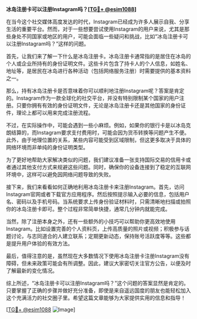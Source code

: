 **冰岛注册卡可以注册Instagram吗？[[TG💪+ @esim1088](https://t.me/s/esim1088)]**

在当今这个社交媒体高度发达的时代，Instagram已经成为许多人展示自我、分享生活的重要平台。然而，对于一些想要尝试使用Instagram的用户来说，尤其是那些身处不同国家或地区的用户，可能会面临一些疑问和挑战，比如“冰岛注册卡可以注册Instagram吗？”这样的问题。

首先，让我们来了解一下什么是冰岛注册卡。冰岛注册卡通常指的是居住在冰岛的个人或企业所持有的身份证明文件。这些卡片包含了持卡人的个人信息，如姓名、地址等，是居民在冰岛进行各种活动（包括网络服务注册）时需要提供的基本资料之一。

那么，持有冰岛注册卡是否意味着你可以顺利地注册Instagram呢？答案是肯定的。Instagram作为一款全球化的社交平台，并没有特别限制某个国家的用户注册。只要你拥有有效的身份证明文件，无论是冰岛注册卡还是其他国家的身份证件，理论上都可以用来完成注册流程。

不过，在实际操作中，可能会遇到一些小麻烦。例如，如果你的银行卡是以冰岛克朗结算的，而Instagram要求支付费用时，可能会因为货币转换等问题产生不便。此外，由于地理位置的关系，某些内容可能受到区域限制，但这更多取决于具体的网络环境而非单纯的身份证明类型。

为了更好地帮助大家解决类似的问题，我们建议准备一张支持国际交易的信用卡或者通过其他支付方式来规避这些问题。同时，确保你的设备连接到了稳定的互联网环境中，这样可以避免因网络问题导致的失败。

接下来，我们来看看如何正确地利用冰岛注册卡来注册Instagram。首先，访问Instagram官网或者下载官方应用程序。然后按照提示输入必要的信息，包括用户名、密码以及手机号码。当系统要求上传身份验证材料时，只需清晰地扫描或拍照你的冰岛注册卡即可。整个过程非常简单快捷，通常几分钟内就能完成。

当然，除了注册本身之外，还有一些额外的小技巧可以帮助你更高效地使用Instagram。比如设置完善的个人资料页，上传高质量的照片或视频；积极参与话题讨论，与志同道合的人建立联系；定期更新动态，保持账号活跃度等等。这些都是提升用户体验的有效方法。

最后，值得注意的是，虽然现在大多数情况下使用冰岛注册卡注册Instagram没有障碍，但未来政策可能会有所调整。因此，建议大家密切关注官方公告，以便及时了解最新的变化情况。

综上所述，“冰岛注册卡可以注册Instagram吗？”这个问题的答案显然是肯定的。只要掌握了正确的步骤并做好充分准备，即使是来自遥远国度的朋友也能轻松加入这个充满活力的社交圈子里。希望这篇文章能够为大家提供实用的信息和指导！

[[TG💪+ @esim1088](https://t.me/s/esim1088) ![Image](https://i.postimg.cc/4NQfJmqS/Snipaste-2025-05-13-00-14-12.png)]